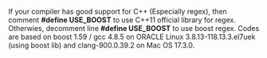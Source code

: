 If your compiler has good support for C++ (Especially regex), then comment **#define USE_BOOST** to use C++11 official library for regex.
Otherwies, decomment line **#define USE_BOOST** to use boost regex. 
Codes are based on boost 1.59 / gcc 4.8.5 on ORACLE Linux 3.8.13-118.13.3.el7uek (using boost lib) and clang-900.0.39.2 on Mac OS 17.3.0.
